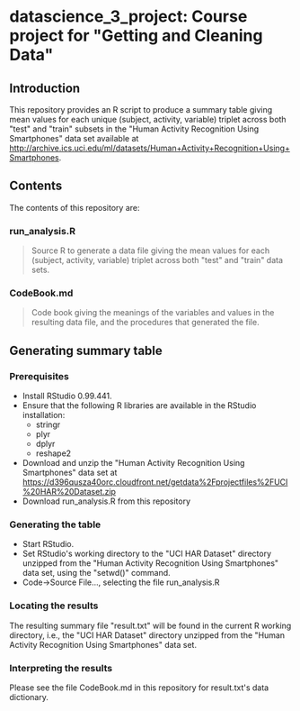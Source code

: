 # datascience_3_project: Course project for "Getting and Cleaning Data"

## Introduction

This repository provides an R script to produce a summary table giving mean values for each unique (subject, activity, variable) triplet across both "test" and "train" subsets in the "Human Activity Recognition Using Smartphones" data set available at http://archive.ics.uci.edu/ml/datasets/Human+Activity+Recognition+Using+Smartphones.

## Contents
The contents of this repository are:

### run_analysis.R
> Source R to generate a data file giving the mean values for each (subject, activity, variable) triplet across both "test" and "train" data sets.

### CodeBook.md
> Code book giving the meanings of the variables and values in the resulting data file, and the procedures that generated the file.

## Generating summary table

### Prerequisites

* Install RStudio 0.99.441.
* Ensure that the following R libraries are available in the RStudio installation:
  * stringr
  * plyr
  * dplyr
  * reshape2
* Download and unzip the "Human Activity Recognition Using Smartphones" data set at https://d396qusza40orc.cloudfront.net/getdata%2Fprojectfiles%2FUCI%20HAR%20Dataset.zip
* Download run_analysis.R from this repository 

### Generating the table

* Start RStudio.
* Set RStudio's  working directory to the "UCI HAR Dataset" directory unzipped from the "Human Activity Recognition Using Smartphones" data set, using the "setwd()" command.
* Code->Source File..., selecting the file run_analysis.R 

### Locating the results

The resulting summary file "result.txt" will be found in the current R working directory, i.e., the "UCI HAR Dataset" directory unzipped from the "Human Activity Recognition Using Smartphones" data set.

### Interpreting the results

Please see the file CodeBook.md in this repository for result.txt's data dictionary.
